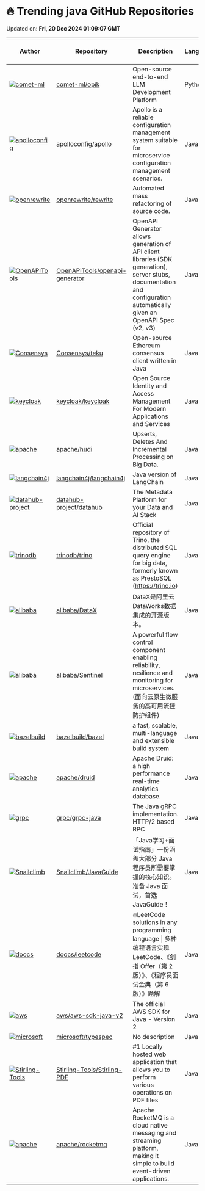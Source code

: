 # 🔥 Trending java GitHub Repositories

Updated on: **Fri, 20 Dec 2024 01:09:07 GMT**

| Author | Repository | Description | Language | ⭐ Total Stars | 🌟 Stars Today |
|--------|------------|-------------|----------|----------------|----------------|
| [![comet-ml](https://private-avatars.githubusercontent.com/u/98702584?jwt=eyJhbGciOiJIUzI1NiIsInR5cCI6IkpXVCJ9.eyJpc3MiOiJnaXRodWIuY29tIiwiYXVkIjoicmF3LmdpdGh1YnVzZXJjb250ZW50LmNvbSIsImtleSI6ImtleTEiLCJleHAiOjE3MzQ2MjQ2MDAsIm5iZiI6MTczNDYyMzQwMCwicGF0aCI6Ii91Lzk4NzAyNTg0In0.ez8Ptixq_DlBF4gNk_7qOLGZr6-JxglxnQ6aKWhysbE&s=40&v=4)](https://github.com/comet-ml) | [comet-ml/opik](https://github.com/comet-ml/opik) | Open-source end-to-end LLM Development Platform | Python | 2835 | 111 |
| [![apolloconfig](https://avatars.githubusercontent.com/u/837658?s=40&v=4)](https://github.com/apolloconfig) | [apolloconfig/apollo](https://github.com/apolloconfig/apollo) | Apollo is a reliable configuration management system suitable for microservice configuration management scenarios. | Java | 29249 | 0 |
| [![openrewrite](https://avatars.githubusercontent.com/u/1697736?s=40&v=4)](https://github.com/openrewrite) | [openrewrite/rewrite](https://github.com/openrewrite/rewrite) | Automated mass refactoring of source code. | Java | 2374 | 3 |
| [![OpenAPITools](https://avatars.githubusercontent.com/u/934260?s=40&v=4)](https://github.com/OpenAPITools) | [OpenAPITools/openapi-generator](https://github.com/OpenAPITools/openapi-generator) | OpenAPI Generator allows generation of API client libraries (SDK generation), server stubs, documentation and configuration automatically given an OpenAPI Spec (v2, v3) | Java | 22262 | 15 |
| [![Consensys](https://avatars.githubusercontent.com/u/2967240?s=40&v=4)](https://github.com/Consensys) | [Consensys/teku](https://github.com/Consensys/teku) | Open-source Ethereum consensus client written in Java | Java | 692 | 0 |
| [![keycloak](https://avatars.githubusercontent.com/u/2271511?s=40&v=4)](https://github.com/keycloak) | [keycloak/keycloak](https://github.com/keycloak/keycloak) | Open Source Identity and Access Management For Modern Applications and Services | Java | 24158 | 22 |
| [![apache](https://avatars.githubusercontent.com/u/2497195?s=40&v=4)](https://github.com/apache) | [apache/hudi](https://github.com/apache/hudi) | Upserts, Deletes And Incremental Processing on Big Data. | Java | 5517 | 2 |
| [![langchain4j](https://avatars.githubusercontent.com/u/132277850?s=40&v=4)](https://github.com/langchain4j) | [langchain4j/langchain4j](https://github.com/langchain4j/langchain4j) | Java version of LangChain | Java | 5106 | 12 |
| [![datahub-project](https://avatars.githubusercontent.com/u/12566801?s=40&v=4)](https://github.com/datahub-project) | [datahub-project/datahub](https://github.com/datahub-project/datahub) | The Metadata Platform for your Data and AI Stack | Java | 10054 | 2 |
| [![trinodb](https://avatars.githubusercontent.com/u/144328?s=40&v=4)](https://github.com/trinodb) | [trinodb/trino](https://github.com/trinodb/trino) | Official repository of Trino, the distributed SQL query engine for big data, formerly known as PrestoSQL (https://trino.io) | Java | 10614 | 5 |
| [![alibaba](https://avatars.githubusercontent.com/u/1905000?s=40&v=4)](https://github.com/alibaba) | [alibaba/DataX](https://github.com/alibaba/DataX) | DataX是阿里云DataWorks数据集成的开源版本。 | Java | 16105 | 4 |
| [![alibaba](https://avatars.githubusercontent.com/u/9434884?s=40&v=4)](https://github.com/alibaba) | [alibaba/Sentinel](https://github.com/alibaba/Sentinel) | A powerful flow control component enabling reliability, resilience and monitoring for microservices. (面向云原生微服务的高可用流控防护组件) | Java | 22498 | 3 |
| [![bazelbuild](https://avatars.githubusercontent.com/u/3524818?s=40&v=4)](https://github.com/bazelbuild) | [bazelbuild/bazel](https://github.com/bazelbuild/bazel) | a fast, scalable, multi-language and extensible build system | Java | 23405 | 5 |
| [![apache](https://avatars.githubusercontent.com/u/1214075?s=40&v=4)](https://github.com/apache) | [apache/druid](https://github.com/apache/druid) | Apache Druid: a high performance real-time analytics database. | Java | 13559 | 2 |
| [![grpc](https://avatars.githubusercontent.com/u/2811396?s=40&v=4)](https://github.com/grpc) | [grpc/grpc-java](https://github.com/grpc/grpc-java) | The Java gRPC implementation. HTTP/2 based RPC | Java | 11521 | 3 |
| [![Snailclimb](https://avatars.githubusercontent.com/u/29880145?s=40&v=4)](https://github.com/Snailclimb) | [Snailclimb/JavaGuide](https://github.com/Snailclimb/JavaGuide) | 「Java学习+面试指南」一份涵盖大部分 Java 程序员所需要掌握的核心知识。准备 Java 面试，首选 JavaGuide！ | Java | 147395 | 20 |
| [![doocs](https://avatars.githubusercontent.com/u/21008209?s=40&v=4)](https://github.com/doocs) | [doocs/leetcode](https://github.com/doocs/leetcode) | 🔥LeetCode solutions in any programming language \| 多种编程语言实现 LeetCode、《剑指 Offer（第 2 版）》、《程序员面试金典（第 6 版）》题解 | Java | 32187 | 16 |
| [![aws](https://avatars.githubusercontent.com/u/43143862?s=40&v=4)](https://github.com/aws) | [aws/aws-sdk-java-v2](https://github.com/aws/aws-sdk-java-v2) | The official AWS SDK for Java - Version 2 | Java | 2219 | 0 |
| [![microsoft](https://avatars.githubusercontent.com/u/1031227?s=40&v=4)](https://github.com/microsoft) | [microsoft/typespec](https://github.com/microsoft/typespec) | No description | Java | 4621 | 8 |
| [![Stirling-Tools](https://avatars.githubusercontent.com/u/77850077?s=40&v=4)](https://github.com/Stirling-Tools) | [Stirling-Tools/Stirling-PDF](https://github.com/Stirling-Tools/Stirling-PDF) | #1 Locally hosted web application that allows you to perform various operations on PDF files | Java | 47493 | 32 |
| [![apache](https://avatars.githubusercontent.com/u/1527648?s=40&v=4)](https://github.com/apache) | [apache/rocketmq](https://github.com/apache/rocketmq) | Apache RocketMQ is a cloud native messaging and streaming platform, making it simple to build event-driven applications. | Java | 21380 | 8 |
